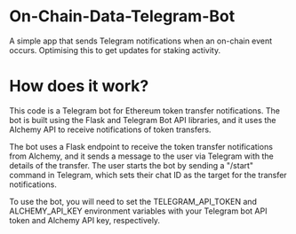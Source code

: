 # On-Chain-Data-Telegram-Bot
A simple app that sends Telegram notifications when an on-chain event occurs. Optimising this to get updates for staking activity.

# How does it work?
This code is a Telegram bot for Ethereum token transfer notifications. The bot is built using the Flask and Telegram Bot API libraries, and it uses the Alchemy API to receive notifications of token transfers.

The bot uses a Flask endpoint to receive the token transfer notifications from Alchemy, and it sends a message to the user via Telegram with the details of the transfer. The user starts the bot by sending a "/start" command in Telegram, which sets their chat ID as the target for the transfer notifications.

To use the bot, you will need to set the TELEGRAM_API_TOKEN and ALCHEMY_API_KEY environment variables with your Telegram bot API token and Alchemy API key, respectively. 
